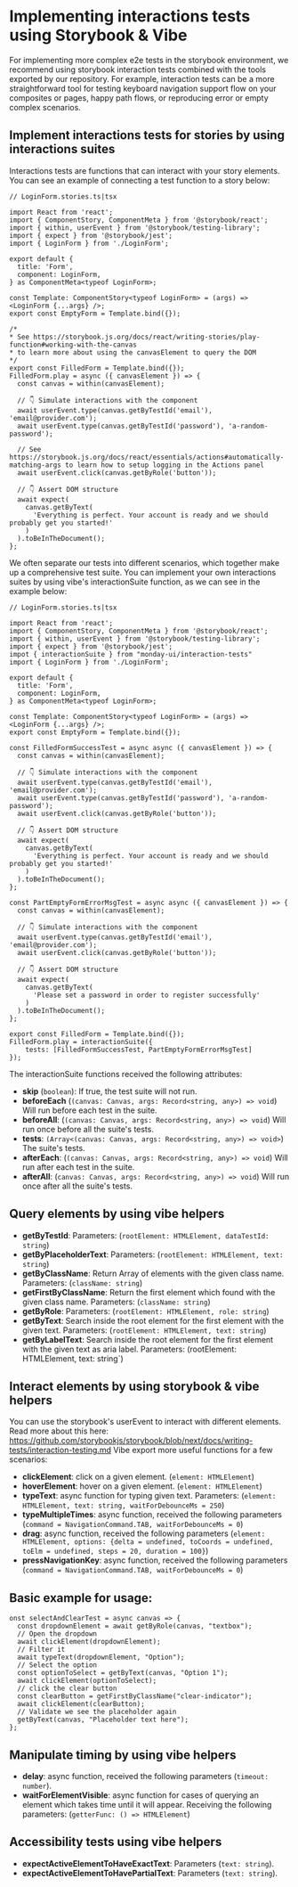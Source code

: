 # Implementing interactions tests using Storybook & Vibe
For implementing more complex e2e tests in the storybook environment, we recommend using storybook interaction tests combined with the tools exported by our repository.
For example, interaction tests can be a more straightforward tool for testing keyboard navigation support flow on your composites or pages, happy path flows, or reproducing error or empty complex scenarios.

## Implement interactions tests for stories by using interactions suites
Interactions tests are functions that can interact with your story elements.
You can see an example of connecting a test function to a story below:
````
// LoginForm.stories.ts|tsx

import React from 'react';
import { ComponentStory, ComponentMeta } from '@storybook/react';
import { within, userEvent } from '@storybook/testing-library';
import { expect } from '@storybook/jest';
import { LoginForm } from './LoginForm';

export default {
  title: 'Form',
  component: LoginForm,
} as ComponentMeta<typeof LoginForm>;

const Template: ComponentStory<typeof LoginForm> = (args) => <LoginForm {...args} />;
export const EmptyForm = Template.bind({});

/*
* See https://storybook.js.org/docs/react/writing-stories/play-function#working-with-the-canvas
* to learn more about using the canvasElement to query the DOM
*/
export const FilledForm = Template.bind({});
FilledForm.play = async ({ canvasElement }) => {
  const canvas = within(canvasElement);

  // 👇 Simulate interactions with the component
  await userEvent.type(canvas.getByTestId('email'), 'email@provider.com');
  await userEvent.type(canvas.getByTestId('password'), 'a-random-password');
  
  // See https://storybook.js.org/docs/react/essentials/actions#automatically-matching-args to learn how to setup logging in the Actions panel
  await userEvent.click(canvas.getByRole('button'));

  // 👇 Assert DOM structure
  await expect(
    canvas.getByText(
      'Everything is perfect. Your account is ready and we should probably get you started!'
    )
  ).toBeInTheDocument();
};
````

We often separate our tests into different scenarios, which together make up a comprehensive test suite.
You can implement your own interactions suites by using vibe's interactionSuite function, as we can see in the example below:
````
// LoginForm.stories.ts|tsx

import React from 'react';
import { ComponentStory, ComponentMeta } from '@storybook/react';
import { within, userEvent } from '@storybook/testing-library';
import { expect } from '@storybook/jest';
impot { interactionSuite } from "monday-ui/interaction-tests"
import { LoginForm } from './LoginForm';

export default {
  title: 'Form',
  component: LoginForm,
} as ComponentMeta<typeof LoginForm>;

const Template: ComponentStory<typeof LoginForm> = (args) => <LoginForm {...args} />;
export const EmptyForm = Template.bind({});

const FilledFormSuccessTest = async async ({ canvasElement }) => {
  const canvas = within(canvasElement);

  // 👇 Simulate interactions with the component
  await userEvent.type(canvas.getByTestId('email'), 'email@provider.com');
  await userEvent.type(canvas.getByTestId('password'), 'a-random-password');
  await userEvent.click(canvas.getByRole('button'));

  // 👇 Assert DOM structure
  await expect(
    canvas.getByText(
      'Everything is perfect. Your account is ready and we should probably get you started!'
    )
  ).toBeInTheDocument();
};

const PartEmptyFormErrorMsgTest = async async ({ canvasElement }) => {
  const canvas = within(canvasElement);

  // 👇 Simulate interactions with the component
  await userEvent.type(canvas.getByTestId('email'), 'email@provider.com');
  await userEvent.click(canvas.getByRole('button'));

  // 👇 Assert DOM structure
  await expect(
    canvas.getByText(
      'Please set a password in order to register successfully'
    )
  ).toBeInTheDocument();
};

export const FilledForm = Template.bind({});
FilledForm.play = interactionSuite({
    tests: [FilledFormSuccessTest, PartEmptyFormErrorMsgTest]
});
````

The interactionSuite functions received the following attributes:
- **skip** (`boolean`): If true, the test suite will not run.
- **beforeEach** (`(canvas: Canvas, args: Record<string, any>) => void`) Will run before each test in the suite.
- **beforeAll**:  (`(canvas: Canvas, args: Record<string, any>) => void`) Will run once before all the suite's tests.
- **tests**: `(Array<(canvas: Canvas, args: Record<string, any>) => void>`) The suite's tests.
- **afterEach**: (`(canvas: Canvas, args: Record<string, any>) => void`) Will run after each test in the suite.
- **afterAll**: (`canvas: Canvas, args: Record<string, any>) => void`) Will run once after all the suite's tests.

## Query elements by using vibe helpers
- **getByTestId**: Parameters: (`rootElement: HTMLElement, dataTestId: string`)
- **getByPlaceholderText**: Parameters:  (`rootElement: HTMLElement, text: string`)
- **getByClassName**: Return Array of elements with the given class name. Parameters: (`className: string`)
- **getFirstByClassName**: Return the first element which found with the given class name. Parameters: (`className: string`)
- **getByRole**: Parameters: (`rootElement: HTMLElement, role: string`)
- **getByText**: Search inside the root element for the first element with the given text. Parameters: (`rootElement: HTMLElement, text: string`)
- **getByLabelText**: Search inside the root element for the first element with the given text as aria label. Parameters: (rootElement: HTMLElement, text: string`)

## Interact elements by using storybook & vibe helpers
You can use the storybook's userEvent to interact with different elements. Read more about this here: https://github.com/storybookjs/storybook/blob/next/docs/writing-tests/interaction-testing.md
Vibe export more useful functions for a few scenarios:
- **clickElement**: click on a given element. (`element: HTMLElement`)
- **hoverElement**: hover on a given element. (`element: HTMLElement`)
- **typeText**: async function for typing given text. Parameters: (`element: HTMLElement, text: string, waitForDebounceMs = 250`)
- **typeMultipleTimes**:  async function, received the following parameters (`command = NavigationCommand.TAB, waitForDebounceMs = 0`)
- **drag**: async function, received the following parameters (`element: HTMLElement, options: {delta = undefined, toCoords = undefined, toElm = undefined, steps = 20, duration = 100}`)
- **pressNavigationKey**: async function, received the following parameters (`command = NavigationCommand.TAB, waitForDebounceMs = 0`)

## Basic example for usage:
```
onst selectAndClearTest = async canvas => {
  const dropdownElement = await getByRole(canvas, "textbox");
  // Open the dropdown
  await clickElement(dropdownElement);
  // Filter it
  await typeText(dropdownElement, "Option");
  // Select the option
  const optionToSelect = getByText(canvas, "Option 1");
  await clickElement(optionToSelect);
  // click the clear button
  const clearButton = getFirstByClassName("clear-indicator");
  await clickElement(clearButton);
  // Validate we see the placeholder again
  getByText(canvas, "Placeholder text here");
};
```

## Manipulate timing by using vibe helpers
- **delay**: async function, received the following parameters (`timeout: number`).
- **waitForElementVisible**: async function for cases of querying an element which takes time until it will appear. Receiving the following parameters: (`getterFunc: () => HTMLElement`)

## Accessibility tests using vibe helpers
- **expectActiveElementToHaveExactText**: Parameters (`text: string`).
- **expectActiveElementToHavePartialText**: Parameters (`text: string`). 
